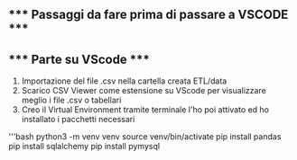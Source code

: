 ## *** Passaggi da fare prima di passare a VSCODE ***




## *** Parte su VScode *** 
1. Importazione del file .csv nella cartella creata ETL/data 
2. Scarico CSV Viewer come estensione su VScode per visualizzare meglio i file .csv o tabellari 
3. Creo il Virtual Environment tramite terminale l'ho poi attivato ed ho installato i pacchetti necessari

'''bash
python3 -m venv venv
source venv/bin/activate
pip install pandas
pip install sqlalchemy
pip install pymysql